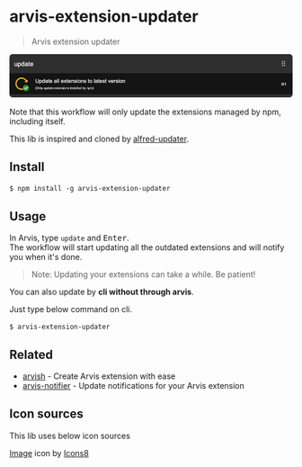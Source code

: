 # arvis-extension-updater

> Arvis extension updater

![](./demo.png)

Note that this workflow will only update the extensions managed by npm, including itself.

This lib is inspired and cloned by [alfred-updater](https://github.com/SamVerschueren/alfred-updater).

## Install

```
$ npm install -g arvis-extension-updater
```

## Usage

In Arvis, type `update` and <kbd>Enter</kbd>.<br>
The workflow will start updating all the outdated extensions and will notify you when it's done.

> Note: Updating your extensions can take a while. Be patient!

You can also update by **cli without through arvis**.

Just type below command on cli.

```
$ arvis-extension-updater
```

## Related

- [arvish](https://github.com/sindresorhus/alfy) - Create Arvis extension with ease
- [arvis-notifier](https://github.com/samverschueren/arvis-notifier) - Update notifications for your Arvis extension

## Icon sources

This lib uses below icon sources

<a target="_blank" href="https://icons8.com">Image</a> icon by <a target="_blank" href="https://icons8.com">Icons8</a>

